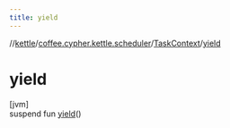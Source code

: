 ```yaml
---
title: yield
---
```

//[kettle](../../../index.html)/[coffee.cypher.kettle.scheduler](../index.html)/[TaskContext](index.html)/[yield](yield.html)



# yield



[jvm]\
suspend fun [yield](yield.html)()




